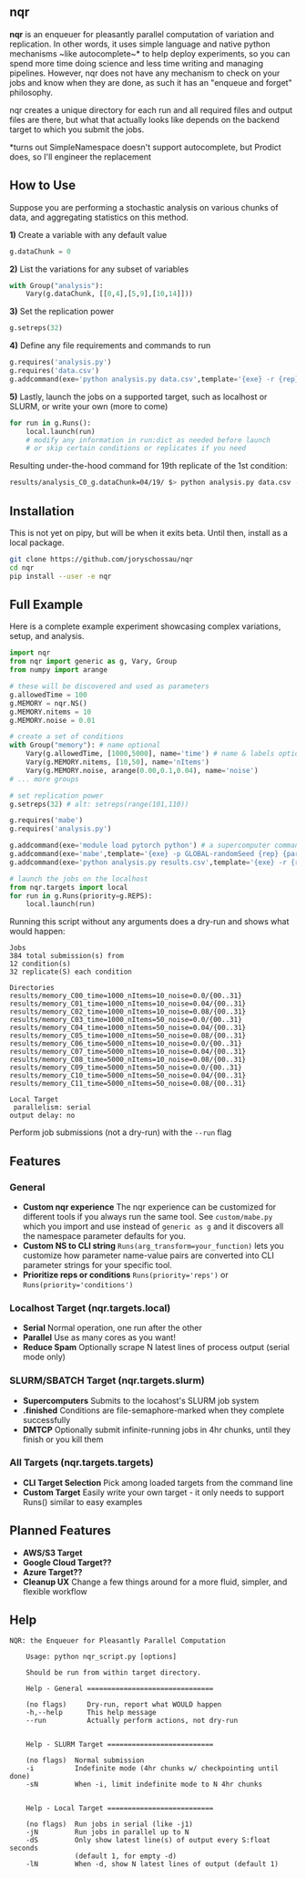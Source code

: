
## nqr
**nqr** is an enqueuer for pleasantly parallel computation of variation and replication.
In other words, it uses simple language and native python mechanisms ~like autocomplete~* to help deploy experiments, so you can spend more time doing science and less time writing and managing pipelines. However, nqr does not have any mechanism to check on your jobs and know when they are done, as such it has an "enqueue and forget" philosophy.

nqr creates a unique directory for each run and all required files and output files are there, but what that actually looks like depends on the backend target to which you submit the jobs.

*turns out SimpleNamespace doesn't support autocomplete, but Prodict does, so I'll engineer the replacement

## How to Use
Suppose you are performing a stochastic analysis on various chunks of data, and aggregating statistics on this method.

**1)** Create a variable with any default value
```python
g.dataChunk = 0
```

**2)** List the variations for any subset of variables
```python
with Group("analysis"):
    Vary(g.dataChunk, [[0,4],[5,9],[10,14]]))
```
**3)** Set the replication power

```python
g.setreps(32)
```

**4)** Define any file requirements and commands to run
```python
g.requires('analysis.py')
g.requires('data.csv')
g.addcommand(exe='python analysis.py data.csv',template='{exe} -r {rep} {parameters}')
```
**5)** Lastly, launch the jobs on a supported target, such as localhost or SLURM, or write your own (more to come)
```python
for run in g.Runs():
    local.launch(run)
    # modify any information in run:dict as needed before launch
    # or skip certain conditions or replicates if you need
```

Resulting under-the-hood command for 19th replicate of the 1st condition:
```sh
results/analysis_C0_g.dataChunk=04/19/ $> python analysis.py data.csv -r 19 --dataChunk='[0, 4]'
```
## Installation
This is not yet on pipy, but will be when it exits beta. Until then, install as a local package.
```bash
git clone https://github.com/joryschossau/nqr
cd nqr
pip install --user -e nqr
```

## Full Example
Here is a complete example experiment showcasing complex variations, setup, and analysis.
```python
import nqr
from nqr import generic as g, Vary, Group
from numpy import arange

# these will be discovered and used as parameters
g.allowedTime = 100
g.MEMORY = nqr.NS()
g.MEMORY.nitems = 10
g.MEMORY.noise = 0.01

# create a set of conditions
with Group("memory"): # name optional
    Vary(g.allowedTime, [1000,5000], name='time') # name & labels optional
    Vary(g.MEMORY.nitems, [10,50], name='nItems')
    Vary(g.MEMORY.noise, arange(0.00,0.1,0.04), name='noise')
# ... more groups

# set replication power
g.setreps(32) # alt: setreps(range(101,110))

g.requires('mabe')
g.requires('analysis.py')

g.addcommand(exe='module load pytorch python') # a supercomputer command
g.addcommand(exe='mabe',template='{exe} -p GLOBAL-randomSeed {rep} {parameters}')
g.addcommand(exe='python analysis.py results.csv',template='{exe} -r {rep} {parameters}')

# launch the jobs on the localhost
from nqr.targets import local
for run in g.Runs(priority=g.REPS):
    local.launch(run)
```
Running this script without any arguments does a dry-run and shows what would happen:
```
Jobs
384 total submission(s) from
12 condition(s)
32 replicate(S) each condition

Directories
results/memory_C00_time=1000_nItems=10_noise=0.0/{00..31}
results/memory_C01_time=1000_nItems=10_noise=0.04/{00..31}
results/memory_C02_time=1000_nItems=10_noise=0.08/{00..31}
results/memory_C03_time=1000_nItems=50_noise=0.0/{00..31}
results/memory_C04_time=1000_nItems=50_noise=0.04/{00..31}
results/memory_C05_time=1000_nItems=50_noise=0.08/{00..31}
results/memory_C06_time=5000_nItems=10_noise=0.0/{00..31}
results/memory_C07_time=5000_nItems=10_noise=0.04/{00..31}
results/memory_C08_time=5000_nItems=10_noise=0.08/{00..31}
results/memory_C09_time=5000_nItems=50_noise=0.0/{00..31}
results/memory_C10_time=5000_nItems=50_noise=0.04/{00..31}
results/memory_C11_time=5000_nItems=50_noise=0.08/{00..31}

Local Target
 parallelism: serial
output delay: no
```
Perform job submissions (not a dry-run) with the `--run` flag

## Features
### General
* **Custom nqr experience** The nqr experience can be customized for different tools if you always run the same tool. See `custom/mabe.py` which you import and use instead of `generic as g` and it discovers all the namespace parameter defaults for you.
* **Custom NS to CLI string** `Runs(arg_transform=your_function)` lets you customize how parameter name-value pairs are converted into CLI parameter strings for your specific tool.
* **Prioritize reps or conditions** `Runs(priority='reps')` or `Runs(priority='conditions')`
### Localhost Target (nqr.targets.local)
* **Serial** Normal operation, one run after the other
* **Parallel** Use as many cores as you want!
* **Reduce Spam** Optionally scrape N latest lines of process output (serial mode only)
### SLURM/SBATCH Target (nqr.targets.slurm)
* **Supercomputers** Submits to the locahost's SLURM job system
* **.finished** Conditions are file-semaphore-marked when they complete successfully
* **DMTCP** Optionally submit infinite-running jobs in 4hr chunks, until they finish or you kill them
### All Targets (nqr.targets.targets)
* **CLI Target Selection** Pick among loaded targets from the command line
* **Custom Target** Easily write your own target - it only needs to support Runs() similar to easy examples
## Planned Features
* **AWS/S3 Target**
* **Google Cloud Target??**
* **Azure Target??**
* **Cleanup UX** Change a few things around for a more fluid, simpler, and flexible workflow

## Help
```
NQR: the Enqueuer for Pleasantly Parallel Computation
    
    Usage: python nqr_script.py [options]
    
    Should be run from within target directory.
    
    Help - General ===============================
    
    (no flags)     Dry-run, report what WOULD happen
    -h,--help      This help message
    --run          Actually perform actions, not dry-run
    

    Help - SLURM Target ==========================

    (no flags)  Normal submission
    -i          Indefinite mode (4hr chunks w/ checkpointing until done)
    -sN         When -i, limit indefinite mode to N 4hr chunks


    Help - Local Target ==========================

    (no flags)  Run jobs in serial (like -j1)
    -jN         Run jobs in parallel up to N
    -dS         Only show latest line(s) of output every S:float seconds
                (default 1, for empty -d)
    -lN         When -d, show N latest lines of output (default 1)
```
